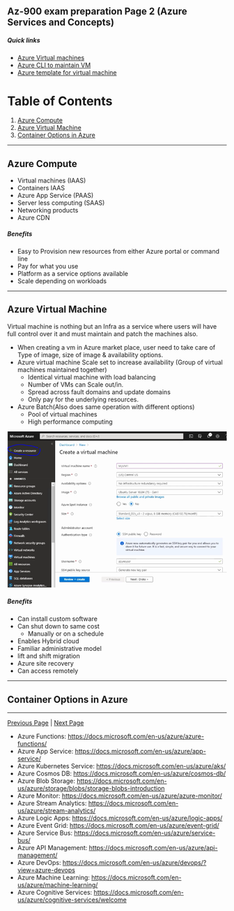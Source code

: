 ## Az-900 exam preparation Page 2 (Azure Services and Concepts)
##### Quick links
- [Azure Virtual machines](https://docs.microsoft.com/en-us/azure/virtual-machines/)
- [Azure CLI to maintain VM](./AzureCliCommands.md)
- [Azure template for virtual machine](https://docs.microsoft.com/en-us/azure/virtual-machines/windows/quick-create-template)

# Table of Contents
1. [Azure Compute](#azure-compute)
2. [Azure Virtual Machine](#azure-virtual-machine)
3. [Container Options in Azure](#container-options-in-azure)
---
## Azure Compute
 - Virtual machines (IAAS)
 - Containers IAAS
 - Azure App Service (PAAS)
 - Server less computing (SAAS)
 - Networking products 
 - Azure CDN

##### Benefits 
   - Easy to Provision new resources from either Azure portal or command line
   - Pay for what you use
   - Platform as a service options available 
   - Scale depending on workloads

---
## Azure Virtual Machine
   Virtual machine is nothing but an Infra as a service where users will have full control over it and must maintain and patch the machines also. 
   - When creating a vm in Azure market place, user need to take care of Type of image, size of image & availability options.
   - Azure virtual machine Scale set to increase availability (Group of virtual machines maintained together)
      - Identical virtual machine with load balancing
      - Number of VMs can Scale out/in.
      - Spread across fault domains and update domains
      - Only pay for the underlying resources. 
   - Azure Batch(Also does same operation with different options)
      - Pool of virtual machines 
      - High performance computing 
   
   ![CreateVM](./CreateVM.PNG)

   ##### Benefits

   - Can install custom software 
   - Can shut down to same cost
      - Manually or on a schedule
   - Enables Hybrid cloud
   - Familiar administrative model
   - lift and shift migration 
   - Azure site recovery 
   - Can access remotely
---
## Container Options in Azure
---
[Previous Page](./az900.md)   |   [Next Page]()
- Azure Functions: https://docs.microsoft.com/en-us/azure/azure-functions/
- Azure App Service: https://docs.microsoft.com/en-us/azure/app-service/
- Azure Kubernetes Service: https://docs.microsoft.com/en-us/azure/aks/
- Azure Cosmos DB: https://docs.microsoft.com/en-us/azure/cosmos-db/
- Azure Blob Storage: https://docs.microsoft.com/en-us/azure/storage/blobs/storage-blobs-introduction
- Azure Monitor: https://docs.microsoft.com/en-us/azure/azure-monitor/
- Azure Stream Analytics: https://docs.microsoft.com/en-us/azure/stream-analytics/
- Azure Logic Apps: https://docs.microsoft.com/en-us/azure/logic-apps/
- Azure Event Grid: https://docs.microsoft.com/en-us/azure/event-grid/
- Azure Service Bus: https://docs.microsoft.com/en-us/azure/service-bus/
- Azure API Management: https://docs.microsoft.com/en-us/azure/api-management/
- Azure DevOps: https://docs.microsoft.com/en-us/azure/devops/?view=azure-devops
- Azure Machine Learning: https://docs.microsoft.com/en-us/azure/machine-learning/
- Azure Cognitive Services: https://docs.microsoft.com/en-us/azure/cognitive-services/welcome
